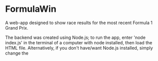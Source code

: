 # FormulaWin
A web-app designed to show race results for the most recent Formula 1 Grand Prix.

The backend was created using Node.js; to run the app, enter 'node index.js' in the terminal of a computer with node installed, then load the HTML file. Alternatively, if you don't have/want Node.js installed, simply change the <script> source file in formulaResults.html from app.js to formulaResults.js.

This webapp shows race results when loaded for the most recent Grand Prix, however the goal is to eventually make details of all races available to the user. I'm also aiming to add more detailed information about Drivers, their Teams (Constructors) and the seasons standings.

In its current state, I havent added in the other pages yet, so the front page is the only one with any functionality. I plan to eventually have all pages finished, and have been considering adding 3d models of the cars to either the Driver's pages, Constructor's pages or both.

I'll be making it so that the Back-End stores the race schedule, enabling it to update as soon as the source API updates. Then I can add the next small change which would be a race countdown on the main page, so users know how long it is until the next race is held.  

This is currently a work in progress and as such, nothing you're seeing is completely finished just yet.


